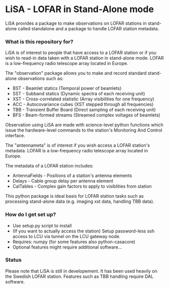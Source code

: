 # LiSA - LOFAR in Stand-Alone mode #

LiSA provides a package to make observations on LOFAR stations in stand-alone
called standalone and a package to handle LOFAR station metadata.

### What is this repository for? ###

LiSA is of interest to people that have access to a LOFAR station or if you wish
to read-in data taken with a LOFAR station in stand-alone mode. LOFAR is a low-frequency
radio telescope array located in Europe.

The "observation" package allows you to make and record standard stand-alone
observations such as:

* BST - Beamlet statics (Temporal power of beamlets)
* SST - Subband statics (Dynamic spectra of each receiving unit)
* XST - Cross-correlated statistic (Array visibilities for one frequency)
* ACC - Autocovariance cubes (XST stepped through all frequencies)
* TBB - Transient Buffer Board (Direct sampling of each receiving unit)
* BFS - Beam-formed streams (Streamed complex voltages of beamlets)

Observation using LiSA are made with science-level python functions which issue
the hardware-level commands to the station's Monitoring And Control interface.

The "antennameta" is of interest if you wish access a LOFAR station's metadata.
LOFAR is a low-frequency radio telescope array located in Europe.

The metadata of a LOFAR station includes:

* AntennaFields - Positions of a station's antenna elements 
* Delays - Cable group delay per antenna element
* CalTables - Complex gain factors to apply to visiblities from station

This python package is ideal basis for LOFAR station tasks such as
processing stand-alone data (e.g. imaging xst data, handling TBB data).

### How do I get set up? ###

* Use setup.py script to install
* (If you want to actually access the station) Setup password-less ssh access to
  LCU via tunnel on the LCU gateway node.
* Requires: numpy (for some features also python-casacore)
* Optional features might require additional software...

### Status ###

Please note that LiSA is still in developement. It has been used heavily on the
Swedish LOFAR station. Features such as TBB handling require DAL software.

